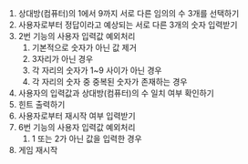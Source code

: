 1. 상대방(컴퓨터)의 1에서 9까지 서로 다른 임의의 수 3개를 선택하기
2. 사용자로부터 정답이라고 예상되는 서로 다른 3개의 숫자 입력받기
3. 2번 기능의 사용자 입력값 예외처리
   1) 기본적으로 숫자가 아닌 값 제거
   2) 3자리가 아닌 경우
   3) 각 자리의 숫자가 1~9 사이가 아닌 경우
   4) 각 자리의 숫자 중 중복된 숫자가 존재하는 경우
4. 사용자의 입력값과 상대방(컴퓨터)의 수 일치 여부 확인하기
5. 힌트 출력하기
6. 사용자로부터 재시작 여부 입력받기
7. 6번 기능의 사용자 입력값 예외처리
   1) 1 또는 2가 아닌 값을 입력한 경우
8. 게임 재시작
 